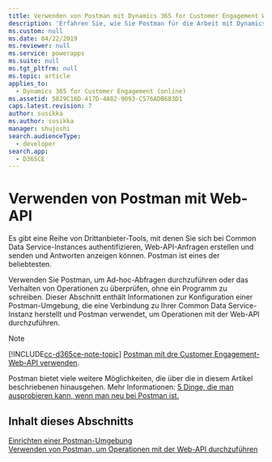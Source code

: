 ```yaml
---
title: Verwenden von Postman mit Dynamics 365 for Customer Engagement Web API (Entwicklerhandbuch für Dynamics 365 for Customer Engagement) | MicrosoftDocs
description: 'Erfahren Sie, wie Sie Postman für die Arbeit mit Dynamics 365 for Customer Engagement Web API verwenden können.'
ms.custom: null
ms.date: 04/22/2019
ms.reviewer: null
ms.service: powerapps
ms.suite: null
ms.tgt_pltfrm: null
ms.topic: article
applies_to:
  - Dynamics 365 for Customer Engagement (online)
ms.assetid: 5829C16D-417D-4A82-9093-C576ADB683D1
caps.latest.revision: 7
author: susikka
ms.author: susikka
manager: shujoshi
search.audienceType:
  - developer
search.app:
  - D365CE
---
```


# <a name="use-postman-with-the-web-api"></a>Verwenden von Postman mit Web-API

Es gibt eine Reihe von Drittanbieter-Tools, mit denen Sie sich bei Common Data Service-Instances authentifizieren, Web-API-Anfragen erstellen und senden und Antworten anzeigen können. Postman ist eines der beliebtesten.

Verwenden Sie Postman, um Ad-hoc-Abfragen durchzuführen oder das Verhalten von Operationen zu überprüfen, ohne ein Programm zu schreiben. Dieser Abschnitt enthält Informationen zur Konfiguration einer Postman-Umgebung, die eine Verbindung zu Ihrer Common Data Service-Instanz herstellt und Postman verwendet, um Operationen mit der Web-API durchzuführen.

> [!NOTE]
> [!INCLUDE[cc-d365ce-note-topic](../includes/cc-d365ce-note-topic.md)] [Postman mit dre Customer Engagement-Web-API verwenden](/dynamics365/customer-engagement/developer/webapi/use-postman-web-api).

Postman bietet viele weitere Möglichkeiten, die über die in diesem Artikel beschriebenen hinausgehen. Mehr Informationen: [5 Dinge, die man ausprobieren kann, wenn man neu bei Postman ist.](http://blog.getpostman.com/2018/04/11/first-5-things-to-try-if-youre-new-to-postman/)

## <a name="in-this-section"></a>Inhalt dieses Abschnitts

[Einrichten einer Postman-Umgebung](setup-postman-environment.md)<br>
[Verwenden von Postman, um Operationen mit der Web-API durchzuführen](use-postman-perform-operations.md)<br>

